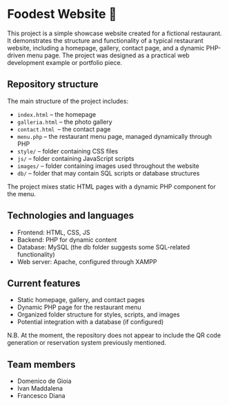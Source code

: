 # Foodest Website 🍴

This project is a simple showcase website created for a fictional restaurant.
It demonstrates the structure and functionality of a typical restaurant website, including a homepage, gallery, contact page, and a dynamic PHP-driven menu page.
The project was designed as a practical web development example or portfolio piece.


## Repository structure

The main structure of the project includes:
* `index.html` – the homepage
* `galleria.html` – the photo gallery
* `contact.html `– the contact page
* `menu.php` – the restaurant menu page, managed dynamically through PHP
* `style/` – folder containing CSS files
* `js/` – folder containing JavaScript scripts
* `images/` – folder containing images used throughout the website
* `db/` – folder that may contain SQL scripts or database structures

The project mixes static HTML pages with a dynamic PHP component for the menu.


## Technologies and languages 
* Frontend: HTML, CSS, JS
* Backend: PHP for dynamic content
* Database: MySQL (the db folder suggests some SQL-related functionality)
* Web server: Apache, configured through XAMPP


## Current features

* Static homepage, gallery, and contact pages
* Dynamic PHP page for the restaurant menu
* Organized folder structure for styles, scripts, and images
* Potential integration with a database (if configured)

N.B. At the moment, the repository does not appear to include the QR code generation or reservation system previously mentioned.



## Team members

* Domenico de Gioia
* Ivan Maddalena
* Francesco Diana
